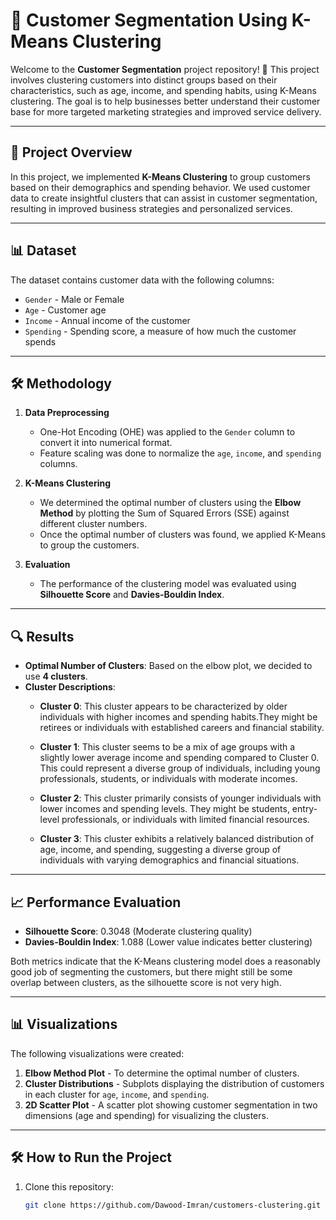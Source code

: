 # 🎯 Customer Segmentation Using K-Means Clustering

Welcome to the **Customer Segmentation** project repository! 🚀 This project involves clustering customers into distinct groups based on their characteristics, such as age, income, and spending habits, using K-Means clustering. The goal is to help businesses better understand their customer base for more targeted marketing strategies and improved service delivery. 

---

## 📂 Project Overview

In this project, we implemented **K-Means Clustering** to group customers based on their demographics and spending behavior. We used customer data to create insightful clusters that can assist in customer segmentation, resulting in improved business strategies and personalized services.

---

## 📊 Dataset

The dataset contains customer data with the following columns:

- `Gender` - Male or Female
- `Age` - Customer age
- `Income` - Annual income of the customer
- `Spending` - Spending score, a measure of how much the customer spends

---

## 🛠️ Methodology

1. **Data Preprocessing**
   - One-Hot Encoding (OHE) was applied to the `Gender` column to convert it into numerical format.
   - Feature scaling was done to normalize the `age`, `income`, and `spending` columns.

2. **K-Means Clustering**
   - We determined the optimal number of clusters using the **Elbow Method** by plotting the Sum of Squared Errors (SSE) against different cluster numbers.
   - Once the optimal number of clusters was found, we applied K-Means to group the customers.
   
3. **Evaluation**
   - The performance of the clustering model was evaluated using **Silhouette Score** and **Davies-Bouldin Index**.

---

## 🔍 Results

- **Optimal Number of Clusters**: Based on the elbow plot, we decided to use **4 clusters**.
- **Cluster Descriptions**:
  - **Cluster 0**: This cluster appears to be characterized by older individuals with higher incomes and spending habits.They might be retirees or individuals with established careers and financial stability.

   - **Cluster 1**:  This cluster seems to be a mix of age groups with a slightly lower average income and spending compared to Cluster 0. This could represent a diverse group of individuals, including young professionals, students, or individuals with moderate incomes.

  - **Cluster 2**: This cluster primarily consists of younger individuals with lower incomes and spending levels. They might be students, entry-level professionals, or individuals with limited financial resources.

  - **Cluster 3**: This cluster exhibits a relatively balanced distribution of age, income, and spending, suggesting a diverse group of individuals with varying demographics and financial situations.
 

  
---

## 📈 Performance Evaluation

- **Silhouette Score**: 0.3048 (Moderate clustering quality)
- **Davies-Bouldin Index**: 1.088 (Lower value indicates better clustering)

Both metrics indicate that the K-Means clustering model does a reasonably good job of segmenting the customers, but there might still be some overlap between clusters, as the silhouette score is not very high.

---

## 📊 Visualizations

The following visualizations were created:
1. **Elbow Method Plot** - To determine the optimal number of clusters.
2. **Cluster Distributions** - Subplots displaying the distribution of customers in each cluster for `age`, `income`, and `spending`.
3. **2D Scatter Plot** - A scatter plot showing customer segmentation in two dimensions (age and spending) for visualizing the clusters.

---

## 🛠️ How to Run the Project

1. Clone this repository:
   ```bash
   git clone https://github.com/Dawood-Imran/customers-clustering.git
